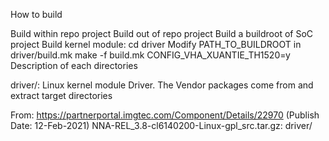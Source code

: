 How to build

Build within repo project
Build out of repo project
Build a buildroot of SoC project
Build kernel module:
cd driver
Modify PATH_TO_BUILDROOT in driver/build.mk
make -f build.mk CONFIG_VHA_XUANTIE_TH1520=y
Description of each directories

driver/: Linux kernel module Driver.
The Vendor packages come from and extract target directories

From: https://partnerportal.imgtec.com/Component/Details/22970 (Publish Date: 12-Feb-2021)
NNA-REL_3.8-cl6140200-Linux-gpl_src.tar.gz: driver/
